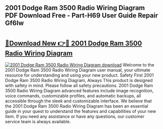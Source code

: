 ## 2001 Dodge Ram 3500 Radio Wiring Diagram PDF Download Free - Part-H69 User Guide Repair Gf6lw

# <h2><a href="http://dfj8r3.blite.top/?on=2001+Dodge+Ram+3500+Radio+Wiring+Diagram">🔗Download New 👉🔴 2001 Dodge Ram 3500 Radio Wiring Diagram</a></h2>

[![2001 Dodge Ram 3500 Radio Wiring Diagram download](https://i.imgur.com/lujVjoI.png)](http://dfj8r3.blite.top/?on=2001+Dodge+Ram+3500+Radio+Wiring+Diagram)
Welcome to the 2001 Dodge Ram 3500 Radio Wiring Diagram user manual, your ultimate resource for understanding and using your new product. Safety First 2001 Dodge Ram 3500 Radio Wiring Diagram, Always This product is designed with safety in mind. Please follow all safety precautions. 2001 Dodge Ram 3500 Radio Wiring Diagram advanced features include image recognition, voice commands, customizable profiles, and automatic backups, all accessible through the sleek and customizable interface. We believe that the 2001 Dodge Ram 3500 Radio Wiring Diagram has been an essential guide in your quest to understand the features and capabilities of your new item. If you need any assistance or have any questions, our customer service team is always available.
